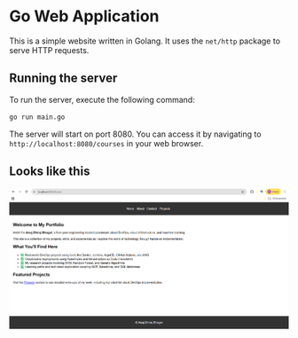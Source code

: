 # Go Web Application

This is a simple website written in Golang. It uses the `net/http` package to serve HTTP requests.


## Running the server

To run the server, execute the following command:

```bash
go run main.go
```

The server will start on port 8080. You can access it by navigating to `http://localhost:8080/courses` in your web browser.


## Looks like this

![Website](static/images/golang-website.png)


